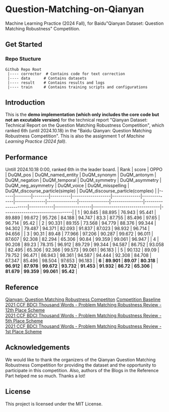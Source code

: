 # Question-Matching-on-Qianyan
Machine Learning Practice (2024 Fall), for Baidu"Qianyan Dataset: Question Matching Robustness" Competition.

## Get Started
### Repo Stucture
```
Github Repo Root
 |---- corrector  # Contains code for text correction
 |---- data      # Contains datasets
 |---- result    # Contains results and logs
 |---- train     # Contains training scripts and configurations

```
## Introduction
This is the **demo implementation (which only includes the core code but not an excutable version)** for the technical report "Qianyan Dataset: Technical Report on the Question Matching Robustness Competition", which ranked 6th (until 2024.10.18) in the "Baidu Qianyan: Question Matching Robustness Competition". This is also the assignment 1 of *Machine Learning Practice (2024 fall)*.
## Performance
Untill 2024.10.18 0:00, ranked 6th in the leader board.
| Rank | score  | OPPO   | DuQM_pos | DuQM_named_entity | DuQM_synonym | DuQM_antonym | DuQM_negation | DuQM_temporal | DuQM_symmetry | DuQM_asymmetry | DuQM_neg_asymmetry | DuQM_voice | DuQM_misspelling | DuQM_discourse_particle(simple) | DuQM_discourse_particle(complex) |
|------|--------|--------|----------|-------------------|--------------|--------------|---------------|---------------|---------------|----------------|--------------------|------------|------------------|---------------------------------|----------------------------------|
| 1    | 90.845 | 88.895 | 76.943   | 95.441            | 89.889       | 99.672       | 95.726        | 84.188        | 94.747        | 83.3           | 87.755             | 85.496     | 97.65            | 96.714                          | 95.42                            |
| 2    | 90.331 | 89.155 | 73.568   | 94.779            | 88.376       | 99.344       | 94.302        | 79.487        | 94.371        | 82.093         | 91.837             | 87.023     | 98.932           | 96.714                          | 94.656                           |
| 3    | 90.31  | 89.48  | 77.966   | 97.206            | 90.287       | 99.672       | 96.011        | 87.607        | 92.308        | 82.294         | 65.306             | 90.84      | 99.359           | 99.061                          | 96.947                           |
| 4    | 90.208 | 89.23  | 78.315   | 96.912            | 89.729       | 99.344       | 94.587        | 86.752        | 93.058        | 82.495         | 65.306             | 92.366     | 99.573           | 99.061                          | 96.183                           |
| 5    | 90.132 | 89.09  | 79.752   | 96.471            | 86.943       | 98.361       | 94.587        | 94.444        | 92.308        | 84.708         | 67.347             | 85.496     | 98.504           | 97.653                          | 96.183                           |
| **6**    | **89.901** | **89.07**  | **80.318**   | **96.912**            | **87.978**       | **99.672**       | **93.732**        | **91.453**        | **91.932**        | **86.72**          | **65.306**             | **81.679**     | **99.359**           | **99.061**                          | **95.42**                            |

## Reference
[Qianyan: Question Matching Robustness Competiton](https://aistudio.baidu.com/competition/detail/130/0/introduction) 
[Competition Baseline](https://github.com/baidu/DuReader/tree/master/DuQM)  
[2021 CCF BDCI Thousand Words - Problem Matching Robustness Review - 12th Place Scheme](https://aistudio.baidu.com/projectdetail/2384565?searchKeyword=%E5%8D%83%E8%A8%80%E9%97%AE%E9%A2%98%E5%8C%B9%E9%85%8D&searchTab=ALL)  
[2021 CCF BDCI Thousand Words - Problem Matching Robustness Review - 5th Place Scheme](https://aistudio.baidu.com/projectdetail/2487202?searchKeyword=%E5%8D%83%E8%A8%80%E9%97%AE%E9%A2%98%E5%8C%B9%E9%85%8D&searchTab=ALL)  
[2021 CCF BDCI Thousand Words - Problem Matching Robustness Review - 1st Place Scheme](https://discussion.datafountain.cn/articles/detail/3813)

## Acknowledgements
We would like to thank the organizers of the Qianyan Question Matching Robustness Competition for providing the dataset and the opportunity to participate in this competition. Also, authors of the Blogs in the Reference Part helped me so much. Thanks a lot!

## License
This project is licensed under the MIT License. 


